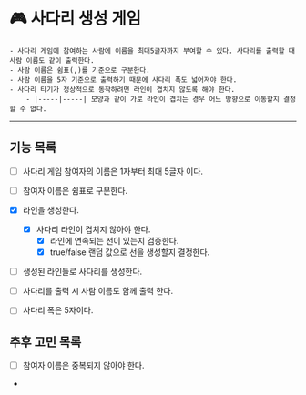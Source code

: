 # 🎮 사다리 생성 게임

```
- 사다리 게임에 참여하는 사람에 이름을 최대5글자까지 부여할 수 있다. 사다리를 출력할 때 사람 이름도 같이 출력한다.
- 사람 이름은 쉼표(,)를 기준으로 구분한다.
- 사람 이름을 5자 기준으로 출력하기 때문에 사다리 폭도 넓어져야 한다.
- 사다리 타기가 정상적으로 동작하려면 라인이 겹치지 않도록 해야 한다.
    - |-----|-----| 모양과 같이 가로 라인이 겹치는 경우 어느 방향으로 이동할지 결정할 수 없다.
```
---
## 기능 목록
- [ ] 사다리 게임 참여자의 이름은 1자부터 최대 5글자 이다.
- [ ] 참여자 이름은 쉼표로 구분한다.


- [x] 라인을 생성한다.
  - [x] 사다리 라인이 겹치지 않아야 한다.
    - [x] 라인에 연속되는 선이 있는지 검증한다.
    - [x] true/false 랜덤 값으로 선을 생성할지 결정한다. 

- [ ] 생성된 라인들로 사다리를 생성한다.

- [ ] 사다리를 출력 시 사람 이름도 함께 출력 한다.
- [ ] 사다리 폭은 5자이다.

## 추후 고민 목록
- [ ] 참여자 이름은 중복되지 않아야 한다.
- 
